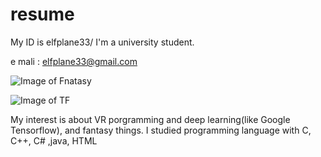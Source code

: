 # resume
My ID is elfplane33/ I'm a university student.

e mali : elfplane33@gmail.com

![Image of Fnatasy](http://i.gr-assets.com/images/S/compressed.photo.goodreads.com/hostedimages/1416680209i/12039321._SX540_.jpg)

![Image of TF](https://wookayin.github.io/tensorflow-talk-debugging/images/tensorflow-logo.png)

My interest is about VR porgramming and deep learning(like Google Tensorflow), and fantasy things.
I studied programming language with C, C++, C# ,java, HTML


